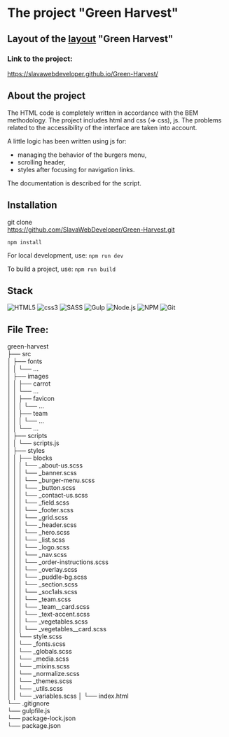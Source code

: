# The project "Green Harvest"

## Layout of the [layout](https://www.figma.com/file/5X6A5ol24Ll1L04sAeNvGs/GreenHarvest-(Copy)?type=design&node-id=11069-437&mode=design&t=zOECN6VPlkQMruOD-0) "Green Harvest"

### Link to the project:
https://slavawebdeveloper.github.io/Green-Harvest/

## About the project
The HTML code is completely written in accordance with the BEM methodology. The project includes html and css (=> css), js. The problems related to the accessibility of the interface are taken into account.

A little logic has been written using js for:
  - managing the behavior of the burgers menu,
  - scrolling header,
  - styles after focusing for navigation links.

The documentation is described for the script.

## Installation

git clone  
https://github.com/SlavaWebDeveloper/Green-Harvest.git

`npm install`

For local development, use:
`npm run dev` 

To build a project, use:
`npm run build`

## Stack
![HTML5](https://img.shields.io/badge/HTML5-E34F26?style=for-the-badge&logo=html5&logoColor=white)
![css3](https://img.shields.io/badge/CSS3-1572B6?style=for-the-badge&logo=css3&logoColor=white)
![SASS](https://img.shields.io/badge/SASS-hotpink.svg?style=for-the-badge&logo=SASS&logoColor=white)
![Gulp](https://img.shields.io/badge/GULP-%23CF4647.svg?style=for-the-badge&logo=gulp&logoColor=white)
![Node.js](https://img.shields.io/badge/Node.js-43853D?style=for-the-badge&logo=node.js&logoColor=white)
![NPM](https://img.shields.io/badge/NPM-%23CB3837.svg?style=for-the-badge&logo=npm&logoColor=white)
![Git](https://img.shields.io/badge/git-%23F05033.svg?style=for-the-badge&logo=git&logoColor=white)

## File Tree:  
green-harvest  
├── src  
│   ├── fonts  
│   │   └── ...  
│   ├── images  
│   │   ├── carrot   
│   │   └── ...   
│   │   ├── favicon  
│   │   │   └── ...  
│   │   ├── team  
│   │   │   └── ...  
│   │   └── ...  
│   ├── scripts  
│   │   └── scripts.js  
│   ├── styles  
│   │   ├── blocks  
│   │   │   └── _about-us.scss  
│   │   │   └── _banner.scss  
│   │   │   └── _burger-menu.scss  
│   │   │   └── _button.scss  
│   │   │   └── _contact-us.scss  
│   │   │   └── _field.scss  
│   │   │   └── _footer.scss  
│   │   │   └── _grid.scss  
│   │   │   └── _header.scss  
│   │   │   └── _hero.scss  
│   │   │   └── _list.scss  
│   │   │   └── _logo.scss  
│   │   │   └── _nav.scss  
│   │   │   └── _order-instructions.scss  
│   │   │   └── _overlay.scss  
│   │   │   └── _puddle-bg.scss  
│   │   │   └── _section.scss  
│   │   │   └── _soc1als.scss  
│   │   │   └── _team.scss  
│   │   │   └── _team__card.scss  
│   │   │   └── _text-accent.scss  
│   │   │   └── _vegetables.scss  
│   │   │   └── _vegetables__card.scss  
│   │   └── style.scss  
│   │   └── _fonts.scss  
│   │   └── _globals.scss  
│   │   └── _media.scss  
│   │   └── _mixins.scss  
│   │   └── _normalize.scss  
│   │   └── _themes.scss  
│   │   └── _utils.scss  
│   │   └── _variables.scss 
│   └── index.html  
└── .gitignore  
└── gulpfile.js  
└── package-lock.json  
└── package.json  
